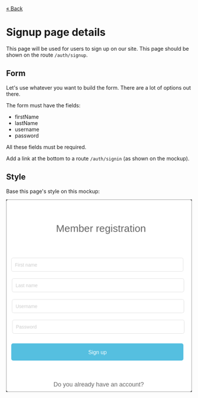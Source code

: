 [« Back](index.md)

# Signup page details

This page will be used for users to sign up on our site. This page should be shown on the route `/auth/signup`.

## Form

Let's use whatever you want to build the form. There are a lot of options out there.

The form must have the fields:
- firstName
- lastName
- username
- password

All these fields must be required.

Add a link at the bottom to a route `/auth/signin` (as shown on the mockup).

## Style

Base this page's style on this mockup:

![Signup mockup](signup.png)
